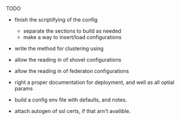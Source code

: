 TODO

* finish the scriptifying of the config
    * separate the sections to build as needed
    * make a way to insert/load configurations

*  write the method for clustering using 
*  allow the reading in of shovel configurations
*  allow the reading in of federaton configurations
*  right a proper documentation for deployment, and well as all optial params
*  build a config env file with defaults, and notes. 

* attach autogen of ssl certs, if that arn't availible. 

